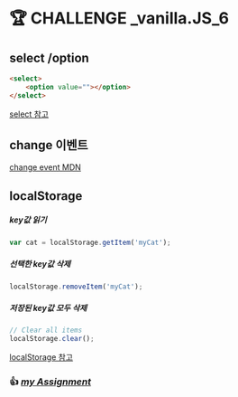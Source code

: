 # 🏆 CHALLENGE _vanilla.JS_6
## select /option
```html
<select>
	<option value=""></option>
</select>
```
 [select 참고](https://developer.mozilla.org/ko/docs/Web/API/Window/localStorage)
## change 이벤트
[change event MDN](https://developer.mozilla.org/ko/docs/Web/API/HTMLElement/change_event)
## localStorage
##### key값 읽기
```js
var cat = localStorage.getItem('myCat');
```
##### 선택한  key값 삭제
```js
localStorage.removeItem('myCat');
```
##### 저장된 key값 모두 삭제
```js
// Clear all items
localStorage.clear();
``` 
 [localStorage 참고](https://developer.mozilla.org/ko/docs/Web/API/Window/localStorage)
 
### 👍 [*my Assignment*](https://github.com/gay0ung/JavaScript/tree/master/Challenges/assignment%206)
